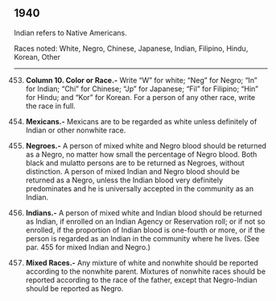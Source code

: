 1940
------

Indian refers to Native Americans. 

Races noted: White, Negro, Chinese, Japanese, Indian, Filipino, Hindu, Korean, Other

------

453. **Column 10. Color or Race.-** Write “W” for white; “Neg” for Negro; “In” for Indian; “Chi” for Chinese; “Jp” for Japanese; “Fil” for Filipino; “Hin” for Hindu; and “Kor” for Korean. For a person of any other race, write the race in full.

454. **Mexicans.-** Mexicans are to be regarded as white unless definitely of Indian or other nonwhite race.

455. **Negroes.-** A person of mixed white and Negro blood should be returned as a Negro, no matter how small the percentage of Negro blood. Both black and mulatto persons are to be returned as Negroes, without distinction. A person of mixed Indian and Negro blood should be returned as a Negro, unless the Indian blood very definitely predominates and he is universally accepted in the community as an Indian.

456. **Indians.-** A person of mixed white and Indian blood should be returned as Indian, if enrolled on an Indian Agency or Reservation roll; or if not so enrolled, if the proportion of Indian blood is one-fourth or more, or if the person is regarded as an Indian in the community where he lives. (See par. 455 for mixed Indian and Negro.)

457. **Mixed Races.-** Any mixture of white and nonwhite should be reported according to the nonwhite parent. Mixtures of nonwhite races should be reported according to the race of the father, except that Negro-Indian should be reported as Negro.